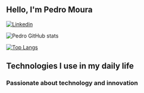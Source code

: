## Hello, I'm Pedro Moura

[![Linkedin](https://img.shields.io/badge/LinkedIn-0077B5?style=for-the-badge&logo=linkedin&logoColor=white/)](https://www.linkedin.com/in/pedro-ciriaco-moura/)

![Pedro GitHub stats](https://github-readme-stats.vercel.app/api?username=PedroCiriacoMoura&show_icons=true&theme=dracula)

[![Top Langs](https://github-readme-stats.vercel.app/api/top-langs/?username=PedroCiriacoMoura&layout=compact)](https://github.com/PedroCiriacoMoura/github-readme-stats)
## Technologies I use in my daily life

### Passionate about technology and innovation
